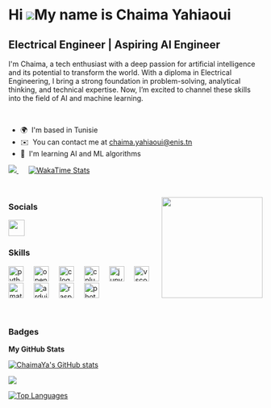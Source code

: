 Hi ![](https://user-images.githubusercontent.com/18350557/176309783-0785949b-9127-417c-8b55-ab5a4333674e.gif)My name is Chaima Yahiaoui
=======================================================================================================================================

Electrical Engineer | Aspiring AI Engineer
------------------------------------------

I'm Chaima, a tech enthusiast with a deep passion for artificial intelligence and its potential to transform the world. With a diploma in Electrical Engineering, I bring a strong foundation in problem-solving, analytical thinking, and technical expertise. Now, I’m excited to channel these skills into the field of AI and machine learning.

<p>&nbsp;</p>

* 🌍  I'm based in Tunisie
* ✉️  You can contact me at [chaima.yahiaoui@enis.tn](mailto:chaima.yahiaoui@enis.tn)
* 🧠  I'm learning AI and ML algorithms

<p align="left">
  <a href="https://www.github.com/ChaimaYa" target="_blank" rel="noreferrer">
    <img src="https://img.shields.io/github/followers/ChaimaYa?logo=github&style=for-the-badge&color=0891b2&labelColor=1c1917" />
  </a>
  &nbsp;&nbsp;&nbsp;&nbsp;
  <a href="https://wakatime.com/@46de92a5-f739-44f0-87af-6ac118b2e9c4" target="_blank" rel="noreferrer">
    <img src="https://wakatime.com/badge/user/46de92a5-f739-44f0-87af-6ac118b2e9c4.svg" alt="WakaTime Stats" />
  </a>
</p>

<p>&nbsp;</p>

<img align="right" height="200" src="https://media3.giphy.com/media/v1.Y2lkPTc5MGI3NjExM3FwYWNrZXJiZTQ0bnlhdjA0dTJmN2o3MDFlZG02NjJmamdua3l3byZlcD12MV9pbnRlcm5hbF9naWZfYnlfaWQmY3Q9Zw/5k5vZwRFZR5aZeniqb/giphy.gif"  />

### Socials

<p align="left"> <a href="https://www.linkedin.com/in/chaima-yahiaoui-4084b423a" target="_blank" rel="noreferrer"> <picture> <source media="(prefers-color-scheme: dark)" srcset="https://raw.githubusercontent.com/danielcranney/readme-generator/main/public/icons/socials/linkedin-dark.svg" /> <source media="(prefers-color-scheme: light)" srcset="https://raw.githubusercontent.com/danielcranney/readme-generator/main/public/icons/socials/linkedin.svg" /> <img src="https://raw.githubusercontent.com/danielcranney/readme-generator/main/public/icons/socials/linkedin.svg" width="32" height="32" /> </picture> </a></p>

### Skills

<div align="left">
  <img src="https://cdn.jsdelivr.net/gh/devicons/devicon/icons/python/python-original.svg" height="30" alt="python logo"  />
  <img width="12" />
  <img src="https://cdn.jsdelivr.net/gh/devicons/devicon/icons/opencv/opencv-original.svg" height="30" alt="opencv logo"  />
  <img width="12" />
  <img src="https://cdn.jsdelivr.net/gh/devicons/devicon/icons/c/c-original.svg" height="30" alt="c logo"  />
  <img width="12" />
  <img src="https://cdn.jsdelivr.net/gh/devicons/devicon/icons/cplusplus/cplusplus-original.svg" height="30" alt="cplusplus logo"  />
  <img width="12" />
  <img src="https://cdn.jsdelivr.net/gh/devicons/devicon/icons/jupyter/jupyter-original.svg" height="30" alt="jupyter logo"  />
  <img width="12" />
  <img src="https://cdn.jsdelivr.net/gh/devicons/devicon/icons/vscode/vscode-original.svg" height="30" alt="vscode logo"  />
  <img width="12" />
  <img src="https://cdn.jsdelivr.net/gh/devicons/devicon/icons/matlab/matlab-original.svg" height="30" alt="matlab logo"  />
  <img width="12" />
  <img src="https://cdn.jsdelivr.net/gh/devicons/devicon/icons/arduino/arduino-original.svg" height="30" alt="arduino logo"  />
  <img width="12" />
  <img src="https://cdn.jsdelivr.net/gh/devicons/devicon/icons/raspberrypi/raspberrypi-original.svg" height="30" alt="raspberrypi logo"  />
  <img width="12" />
  <img src="https://cdn.jsdelivr.net/gh/devicons/devicon/icons/photoshop/photoshop-plain.svg" height="30" alt="photoshop logo"  />
</div>

<p>&nbsp;</p>

### Badges

<b>My GitHub Stats</b>

<a href="http://www.github.com/ChaimaYa"><img src="https://github-readme-stats.vercel.app/api?username=ChaimaYa&show_icons=true&hide=&count_private=true&title_color=0891b2&text_color=ffffff&icon_color=0891b2&bg_color=1c1917&hide_border=true&show_icons=true" alt="ChaimaYa's GitHub stats" /></a>

<a href="http://www.github.com/ChaimaYa"><img src="https://github-readme-streak-stats.herokuapp.com/?user=ChaimaYa&stroke=ffffff&background=1c1917&ring=0891b2&fire=0891b2&currStreakNum=ffffff&currStreakLabel=0891b2&sideNums=ffffff&sideLabels=ffffff&dates=ffffff&hide_border=true" /></a>

<a href="https://github.com/ChaimaYa" align="left"><img src="https://github-readme-stats.vercel.app/api/top-langs/?username=ChaimaYa&langs_count=10&title_color=0891b2&text_color=ffffff&icon_color=0891b2&bg_color=1c1917&hide_border=true&locale=en&custom_title=Top%20%Languages" alt="Top Languages" /></a>
